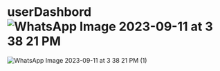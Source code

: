 # userDashbord![WhatsApp Image 2023-09-11 at 3 38 21 PM](https://github.com/RanaHammadAkbarAliJatu/userDashbord/assets/49291906/1cc41b03-3623-410b-841d-a4c48b54010a)
![WhatsApp Image 2023-09-11 at 3 38 21 PM (1)](https://github.com/RanaHammadAkbarAliJatu/userDashbord/assets/49291906/423c3658-b05e-44e7-b48e-96d50e29886f)
